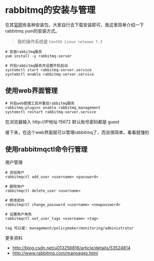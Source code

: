 
# rabbitmq的安装与管理

在其[官网](http://www.rabbitmq.com)有各种安装包，大家自行去下载安装即可，我这里简单介绍一下rabbitmq yum的安装方式。

> 我的操作系统是 `CentOS Linux release 7.3`

```
# 安装rabbitmq服务
yum install -y rabbitmq-server

# 开启rabbitmq服务并设置开机启动
systemctl start rabbitmq-server.service
systemctl enable rabbitmq-server.service
```

## 使用web界面管理

```
# 开启web管理工具并重启rabbitmq服务
rabbitmq-plugins enable rabbitmq_management
systemctl restart rabbitmq-server.service
```

在浏览器输入 http://IP地址:15672 默认账号密码都是 guest

接下来，在这个web界面就可以管理rabbitmq了，而且很简单，看看就懂的

## 使用rabbitmqctl命令行管理

用户管理
```
# 添加用户
rabbitmqctl add_user <username> <password>

# 删除用户
rabbitmqctl delete_user <username>

# 修改密码
rabbitmqctl change_password <username> <newpassword>

# 设置用户角色
rabbitmqctl set_user_tags <username> <tag>

tag 可以是: management/policymaker/monitoring/administrator
```

更多资料
- http://blog.csdn.net/u013256816/article/details/53524814
- http://www.rabbitmq.com/manpages.html
